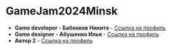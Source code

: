 # GameJam2024Minsk
* **Game developer - Бабенков Никита** - [Ссылка на профиль](https://github.com/username)
* **Game designer - Абушенко Илья** - [Ссылка на профиль]([https://github.com/D1Faunt])
* **Автор 2** - [Ссылка на профиль](https://github.com/username)
